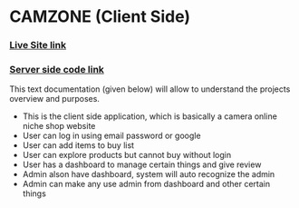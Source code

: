 # CAMZONE (Client Side)

### [Live Site link](https://camzone-66568.web.app/)

### [Server side code link](https://github.com/programming-hero-web-course-4/niche-website-server-side-KaziTanvir786)

This text documentation (given below) will allow to understand the projects overview and purposes.
* This is the client side application, which is basically a camera online niche shop website
* User can log in using email password or google
* User can add items to buy list
* User can explore products but cannot buy without login
* User has a dashboard to manage certain things and give review
* Admin alson have dashboard, system will auto recognize the admin
* Admin can make any use admin from dashboard and other certain things